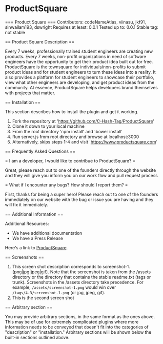 # ProductSquare

=== Product Square ===
Contributors: codeNameAtlas, viinasu, jkf91, sinwailam193, dswright
Requires at least: 0.0.1
Tested up to: 0.0.1
Stable tag: not stable


==  Product Square Description ==

Every 7 weeks, professionally trained student engineers are creating new products. Every 7 weeks, non-profit organizations in need of software engineers have the opportunity to get their product idea built out for free. ProductSquare is the townsquare for individuals/non-profits to submit product ideas and for student engineers to turn these ideas into a reality. It also provides a platform for student engineers to showcase their portfolio, view what other engineers are developing, and get product ideas from the community. At essence, ProductSquare helps developers brand themselves with projects that matter.

== Installation ==

This section describes how to install the plugin and get it working.

1. Fork the repository at 'https://github.com/C-Hash-Tag/ProductSquare'
2. Clone it down to your local machine
3. From the root directory 'npm install' and 'bower install'
4. Run server.js from root directory and browse at localhost:3000
5. Alternatively, skips steps 1-4 and visit 'https://www.productsquare.com'


== Frequently Asked Questions ==

= I am a developer, I would like to contribue to ProductSquare? =

Great, please reach out to one of the founders directly through the website and they will give you inform you on our work flow and pull request process

= What if I encounter any bugs? How should I report them? =

First, thanks for being a super hero! Please reach out to one of the founders immediately on our website with the bug or issue you are having and they will fix it immediately.

== Additional Information ==

Additional Resources:

* We have additional documentation
* We have a Press Release

Here's a link to [ProductSquare](http://productsquare.com/ "Connecting devs with ideas").

== Screenshots ==

1. This screen shot description corresponds to screenshot-1.(png|jpg|jpeg|gif). Note that the screenshot is taken from
the /assets directory or the directory that contains the stable readme.txt (tags or trunk). Screenshots in the /assets
directory take precedence. For example, `/assets/screenshot-1.png` would win over `/tags/4.3/screenshot-1.png`
(or jpg, jpeg, gif).
2. This is the second screen shot


== Arbitrary section ==

You may provide arbitrary sections, in the same format as the ones above.  This may be of use for extremely complicated
plugins where more information needs to be conveyed that doesn't fit into the categories of "description" or
"installation."  Arbitrary sections will be shown below the built-in sections outlined above.


